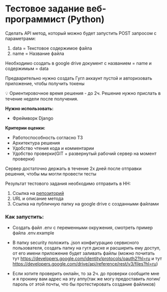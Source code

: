 # Тестовое задание веб-программист (Python)

Сделать API метод, который можно будет запустить POST запросом с параметрами:

1. data = Текстовое содержимое файла
2. name = Название файла

Необходимо создать в google drive документ с названием = name и содержимым = data

Предварительно нужно создать Гугл аккаунт пустой и авторизовать приложение, чтобы получить токены

<aside>
💡 Ориентировочное время решения - до 2ч. Решение нужно прислать в течение недели после получения.
</aside>

**Нужно использовать:**

- Фреймворк Django

**Критерии оценки:**

- Работоспособность согласно ТЗ
- Архитектура решения
- Удобство чтения кода и комментарии
- Удобство проверки(GIT + развернутый рабочий сервер на момент проверки)

Сервер достаточно держать в течение 2х дней после отправки решения, чтобы мы могли провести тесты

Результат тестового задания необходимо отправить в HH:

1. Ссылка на [репозиторий](https://github.com/)
2. URL и описание метода
3. Ссылка на публичную папку на google drive с созданными файлами

### Как запустить:

- Создать файл .env с переменными окружения, смотреть пример файла .env.example

- В папку security положить .json конфигурацию сервисного пользователя, создать папку на гугл диске и расширить ему доступ, от его имени приложение будет заливать файлы (можно почитать тут https://developers.google.com/identity/protocols/oauth2?hl=ru и тут https://developers.google.com/drive/api/reference/rest/v3/files?hl=ru)

- Если хотите проверить онлайн, то за 2ч. до проверки сообщите мне и я прокину вам адрес на эту аппу(так же могу предоставить логин/пароль от этой почты, что бы протестировать создание файликов)
